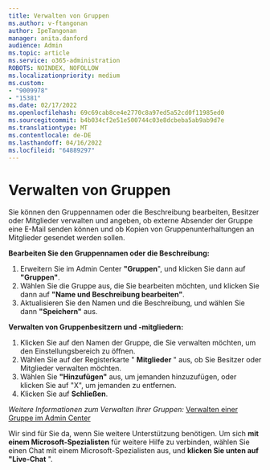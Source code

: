 ```yaml
---
title: Verwalten von Gruppen
ms.author: v-ftangonan
author: IpeTangonan
manager: anita.danford
audience: Admin
ms.topic: article
ms.service: o365-administration
ROBOTS: NOINDEX, NOFOLLOW
ms.localizationpriority: medium
ms.custom:
- "9009978"
- "15381"
ms.date: 02/17/2022
ms.openlocfilehash: 69c69cab8ce4e2770c8a97ed5a52cd0f11985ed0
ms.sourcegitcommit: b4b034cf2e51e500744c03e8dcbeba5ab9ab9d7e
ms.translationtype: MT
ms.contentlocale: de-DE
ms.lasthandoff: 04/16/2022
ms.locfileid: "64889297"
---
```

# <a name="manage-groups"></a>Verwalten von Gruppen

Sie können den Gruppennamen oder die Beschreibung bearbeiten, Besitzer oder Mitglieder verwalten und angeben, ob externe Absender der Gruppe eine E-Mail senden können und ob Kopien von Gruppenunterhaltungen an Mitglieder gesendet werden sollen.

**Bearbeiten Sie den Gruppennamen oder die Beschreibung:**

1. Erweitern Sie im Admin Center **"Gruppen**", und klicken Sie dann auf **"Gruppen"**.
2. Wählen Sie die Gruppe aus, die Sie bearbeiten möchten, und klicken Sie dann auf **"Name und Beschreibung bearbeiten"**.
3. Aktualisieren Sie den Namen und die Beschreibung, und wählen Sie dann **"Speichern"** aus.

**Verwalten von Gruppenbesitzern und -mitgliedern:**

1. Klicken Sie auf den Namen der Gruppe, die Sie verwalten möchten, um den Einstellungsbereich zu öffnen.
2. Wählen Sie auf der Registerkarte " **Mitglieder** " aus, ob Sie Besitzer oder Mitglieder verwalten möchten.
3. Wählen Sie **"Hinzufügen"** aus, um jemanden hinzuzufügen, oder klicken Sie auf "X", um jemanden zu entfernen.
4. Klicken Sie auf **Schließen**.

*Weitere Informationen zum Verwalten Ihrer Gruppen:* [Verwalten einer Gruppe im Admin Center](https://docs.microsoft.com/microsoft-365/admin/create-groups/manage-groups)

Wir sind für Sie da, wenn Sie weitere Unterstützung benötigen. Um sich **mit einem Microsoft-Spezialisten** für weitere Hilfe zu verbinden, wählen Sie einen Chat mit einem Microsoft-Spezialisten aus, und **klicken Sie unten auf "Live-Chat** ".
